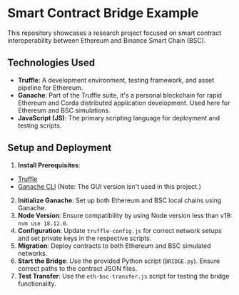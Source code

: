 # Smart Contract Bridge Example
This repository showcases a research project focused on smart contract interoperability between Ethereum and Binance Smart Chain (BSC). 
## Technologies Used
- **Truffle**: A development environment, testing framework, and asset pipeline for Ethereum.
- **Ganache**: Part of the Truffle suite, it's a personal blockchain for rapid Ethereum and Corda distributed application development. Used here for Ethereum and BSC simulations.
- **JavaScript (JS)**: The primary scripting language for deployment and testing scripts.
## Setup and Deployment
1. **Install Prerequisites**:
- [Truffle](https://www.trufflesuite.com/truffle)
- [Ganache CLI](https://www.npmjs.com/package/ganache-cli) (Note: The GUI version isn't used in this project.)
2. **Initialize Ganache**: Set up both Ethereum and BSC local chains using Ganache.
3. **Node Version**: Ensure compatibility by using Node version less than v19: `nvm use 18.12.0`.
4.  **Configuration**: Update `truffle-config.js` for correct network setups and set private keys in the respective scripts.
5.  **Migration**: Deploy contracts to both Ethereum and BSC simulated networks.
6.   **Start the Bridge**: Use the provided Python script (`BRIDGE.py`). Ensure correct paths to the contract JSON files.
7.    **Test Transfer**: Use the `eth-bsc-transfer.js` script for testing the bridge functionality.